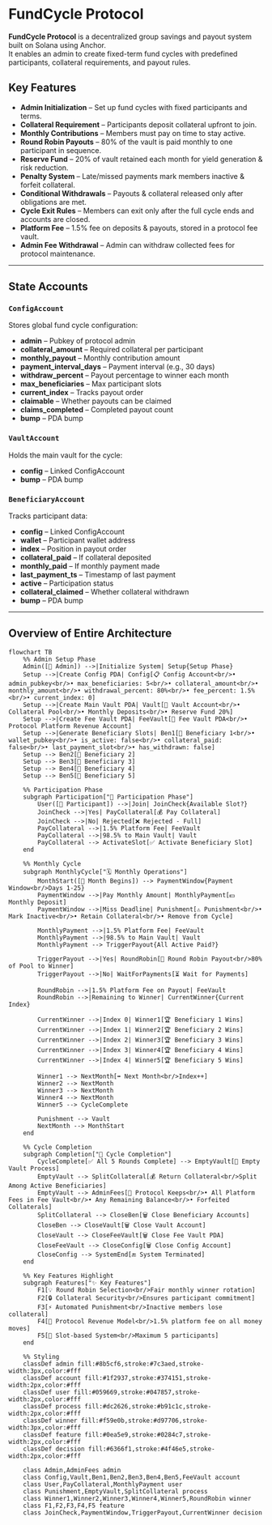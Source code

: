 # FundCycle Protocol

**FundCycle Protocol** is a decentralized group savings and payout system built on Solana using Anchor.  
It enables an admin to create fixed-term fund cycles with predefined participants, collateral requirements, and payout rules.

## Key Features
- **Admin Initialization** – Set up fund cycles with fixed participants and terms.
- **Collateral Requirement** – Participants deposit collateral upfront to join.
- **Monthly Contributions** – Members must pay on time to stay active.
- **Round Robin Payouts** – 80% of the vault is paid monthly to one participant in sequence.
- **Reserve Fund** – 20% of vault retained each month for yield generation & risk reduction.
- **Penalty System** – Late/missed payments mark members inactive & forfeit collateral.
- **Conditional Withdrawals** – Payouts & collateral released only after obligations are met.
- **Cycle Exit Rules** – Members can exit only after the full cycle ends and accounts are closed.
- **Platform Fee** – 1.5% fee on deposits & payouts, stored in a protocol fee vault.
- **Admin Fee Withdrawal** – Admin can withdraw collected fees for protocol maintenance.

---

## State Accounts

### `ConfigAccount`
Stores global fund cycle configuration:
- **admin** – Pubkey of protocol admin  
- **collateral_amount** – Required collateral per participant  
- **monthly_payout** – Monthly contribution amount  
- **payment_interval_days** – Payment interval (e.g., 30 days)  
- **withdraw_percent** – Payout percentage to winner each month  
- **max_beneficiaries** – Max participant slots  
- **current_index** – Tracks payout order  
- **claimable** – Whether payouts can be claimed  
- **claims_completed** – Completed payout count  
- **bump** – PDA bump

### `VaultAccount`
Holds the main vault for the cycle:
- **config** – Linked ConfigAccount  
- **bump** – PDA bump

### `BeneficiaryAccount`
Tracks participant data:
- **config** – Linked ConfigAccount  
- **wallet** – Participant wallet address  
- **index** – Position in payout order  
- **collateral_paid** – If collateral deposited  
- **monthly_paid** – If monthly payment made  
- **last_payment_ts** – Timestamp of last payment  
- **active** – Participation status  
- **collateral_claimed** – Whether collateral withdrawn  
- **bump** – PDA bump

---

## Overview of Entire Architecture

```mermaid
flowchart TB
    %% Admin Setup Phase
    Admin([👤 Admin]) -->|Initialize System| Setup{Setup Phase}
    Setup -->|Create Config PDA| Config[📋 Config Account<br/>• admin_pubkey<br/>• max_beneficiaries: 5<br/>• collateral_amount<br/>• monthly_amount<br/>• withdrawal_percent: 80%<br/>• fee_percent: 1.5%<br/>• current_index: 0]
    Setup -->|Create Main Vault PDA| Vault[🏦 Vault Account<br/>• Collateral Pool<br/>• Monthly Deposits<br/>• Reserve Fund 20%]
    Setup -->|Create Fee Vault PDA| FeeVault[💼 Fee Vault PDA<br/>• Protocol Platform Revenue Account]
    Setup -->|Generate Beneficiary Slots| Ben1[👥 Beneficiary 1<br/>• wallet_pubkey<br/>• is_active: false<br/>• collateral_paid: false<br/>• last_payment_slot<br/>• has_withdrawn: false]
    Setup --> Ben2[👥 Beneficiary 2]
    Setup --> Ben3[👥 Beneficiary 3]
    Setup --> Ben4[👥 Beneficiary 4]
    Setup --> Ben5[👥 Beneficiary 5]

    %% Participation Phase
    subgraph Participation["🚀 Participation Phase"]
        User([👤 Participant]) -->|Join| JoinCheck{Available Slot?}
        JoinCheck -->|Yes| PayCollateral[💰 Pay Collateral]
        JoinCheck -->|No| Rejected[❌ Rejected - Full]
        PayCollateral -->|1.5% Platform Fee| FeeVault
        PayCollateral -->|98.5% to Main Vault| Vault
        PayCollateral --> ActivateSlot[✅ Activate Beneficiary Slot]
    end

    %% Monthly Cycle
    subgraph MonthlyCycle["🗓️ Monthly Operations"]
        MonthStart([📅 Month Begins]) --> PaymentWindow{Payment Window<br/>Days 1-25}
        PaymentWindow -->|Pay Monthly Amount| MonthlyPayment[💵 Monthly Deposit]
        PaymentWindow -->|Miss Deadline| Punishment[⚠️ Punishment<br/>• Mark Inactive<br/>• Retain Collateral<br/>• Remove from Cycle]
        
        MonthlyPayment -->|1.5% Platform Fee| FeeVault
        MonthlyPayment -->|98.5% to Main Vault| Vault
        MonthlyPayment --> TriggerPayout{All Active Paid?}
        
        TriggerPayout -->|Yes| RoundRobin[🎯 Round Robin Payout<br/>80% of Pool to Winner]
        TriggerPayout -->|No| WaitForPayments[⏳ Wait for Payments]
        
        RoundRobin -->|1.5% Platform Fee on Payout| FeeVault
        RoundRobin -->|Remaining to Winner| CurrentWinner{Current Index}
        
        CurrentWinner -->|Index 0| Winner1[🏆 Beneficiary 1 Wins]
        CurrentWinner -->|Index 1| Winner2[🏆 Beneficiary 2 Wins]
        CurrentWinner -->|Index 2| Winner3[🏆 Beneficiary 3 Wins]
        CurrentWinner -->|Index 3| Winner4[🏆 Beneficiary 4 Wins]
        CurrentWinner -->|Index 4| Winner5[🏆 Beneficiary 5 Wins]
        
        Winner1 --> NextMonth[➡️ Next Month<br/>Index++]
        Winner2 --> NextMonth
        Winner3 --> NextMonth
        Winner4 --> NextMonth
        Winner5 --> CycleComplete
        
        Punishment --> Vault
        NextMonth --> MonthStart
    end

    %% Cycle Completion
    subgraph Completion["🏁 Cycle Completion"]
        CycleComplete[✅ All 5 Rounds Complete] --> EmptyVault[🔄 Empty Vault Process]
        EmptyVault --> SplitCollateral[💰 Return Collateral<br/>Split Among Active Beneficiaries]
        EmptyVault --> AdminFees[💼 Protocol Keeps<br/>• All Platform Fees in Fee Vault<br/>• Any Remaining Balance<br/>• Forfeited Collaterals]
        SplitCollateral --> CloseBen[🗑️ Close Beneficiary Accounts]
        CloseBen --> CloseVault[🗑️ Close Vault Account]
        CloseVault --> CloseFeeVault[🗑️ Close Fee Vault PDA]
        CloseFeeVault --> CloseConfig[🗑️ Close Config Account]
        CloseConfig --> SystemEnd[🔚 System Terminated]
    end

    %% Key Features Highlight
    subgraph Features["✨ Key Features"]
        F1[💡 Round Robin Selection<br/>Fair monthly winner rotation]
        F2[🔒 Collateral Security<br/>Ensures participant commitment]
        F3[⚡ Automated Punishment<br/>Inactive members lose collateral]
        F4[💸 Protocol Revenue Model<br/>1.5% platform fee on all money moves]
        F5[🎲 Slot-based System<br/>Maximum 5 participants]
    end

    %% Styling
    classDef admin fill:#8b5cf6,stroke:#7c3aed,stroke-width:3px,color:#fff
    classDef account fill:#1f2937,stroke:#374151,stroke-width:2px,color:#fff
    classDef user fill:#059669,stroke:#047857,stroke-width:2px,color:#fff
    classDef process fill:#dc2626,stroke:#b91c1c,stroke-width:2px,color:#fff
    classDef winner fill:#f59e0b,stroke:#d97706,stroke-width:3px,color:#fff
    classDef feature fill:#0ea5e9,stroke:#0284c7,stroke-width:2px,color:#fff
    classDef decision fill:#6366f1,stroke:#4f46e5,stroke-width:2px,color:#fff

    class Admin,AdminFees admin
    class Config,Vault,Ben1,Ben2,Ben3,Ben4,Ben5,FeeVault account
    class User,PayCollateral,MonthlyPayment user
    class Punishment,EmptyVault,SplitCollateral process
    class Winner1,Winner2,Winner3,Winner4,Winner5,RoundRobin winner
    class F1,F2,F3,F4,F5 feature
    class JoinCheck,PaymentWindow,TriggerPayout,CurrentWinner decision
